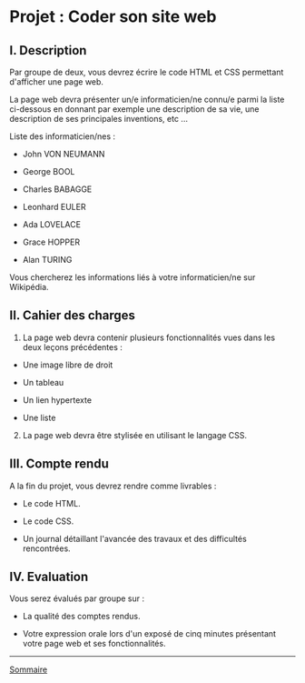 # Projet : Coder son site web

## I. Description

Par groupe de deux, vous devrez écrire le code HTML et CSS permettant d'afficher une page web.

La page web devra présenter un/e informaticien/ne connu/e parmi la liste ci-dessous en donnant par exemple une description de sa vie, une description de ses principales inventions, etc ...

Liste des informaticien/nes :

- John VON NEUMANN

- George BOOL

- Charles BABAGGE

- Leonhard EULER

- Ada LOVELACE

- Grace HOPPER

- Alan TURING

Vous chercherez les informations liés à votre informaticien/ne sur Wikipédia.

## II. Cahier des charges

1. La page web devra contenir plusieurs fonctionnalités vues dans les deux leçons précédentes :

- Une image libre de droit

- Un tableau

- Un lien hypertexte

- Une liste

2. La page web devra être stylisée en utilisant le langage CSS.

## III. Compte rendu

A la fin du projet, vous devrez rendre comme livrables :

- Le code HTML.

- Le code CSS.

- Un journal détaillant l'avancée des travaux et des difficultés rencontrées.

## IV. Evaluation

Vous serez évalués par groupe sur :

- La qualité des comptes rendus.

- Votre expression orale lors d'un exposé de cinq minutes présentant votre page web et ses fonctionnalités.

________________

[Sommaire](./../README.md)